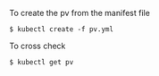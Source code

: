 To create the pv from the manifest file

`$ kubectl create -f pv.yml`

To cross check

`$ kubectl get pv`